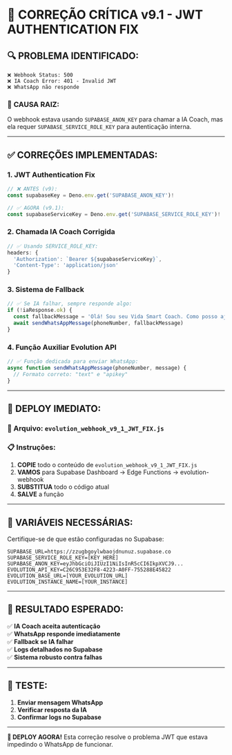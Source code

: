 # 🚨 CORREÇÃO CRÍTICA v9.1 - JWT AUTHENTICATION FIX

## 🔍 **PROBLEMA IDENTIFICADO:**

```
❌ Webhook Status: 500
❌ IA Coach Error: 401 - Invalid JWT
❌ WhatsApp não responde
```

### 🎯 **CAUSA RAIZ:**
O webhook estava usando `SUPABASE_ANON_KEY` para chamar a IA Coach, mas ela requer `SUPABASE_SERVICE_ROLE_KEY` para autenticação interna.

---

## ✅ **CORREÇÕES IMPLEMENTADAS:**

### 1. **JWT Authentication Fix**
```javascript
// ❌ ANTES (v9):
const supabaseKey = Deno.env.get('SUPABASE_ANON_KEY')!

// ✅ AGORA (v9.1):
const supabaseServiceKey = Deno.env.get('SUPABASE_SERVICE_ROLE_KEY')!
```

### 2. **Chamada IA Coach Corrigida**
```javascript
// ✅ Usando SERVICE_ROLE_KEY:
headers: {
  'Authorization': `Bearer ${supabaseServiceKey}`,
  'Content-Type': 'application/json'
}
```

### 3. **Sistema de Fallback**
```javascript
// ✅ Se IA falhar, sempre responde algo:
if (!iaResponse.ok) {
  const fallbackMessage = 'Olá! Sou seu Vida Smart Coach. Como posso ajudá-lo hoje?'
  await sendWhatsAppMessage(phoneNumber, fallbackMessage)
}
```

### 4. **Função Auxiliar Evolution API**
```javascript
// ✅ Função dedicada para enviar WhatsApp:
async function sendWhatsAppMessage(phoneNumber, message) {
  // Formato correto: "text" e "apikey"
}
```

---

## 🚀 **DEPLOY IMEDIATO:**

### **📁 Arquivo:** `evolution_webhook_v9_1_JWT_FIX.js`

### **📋 Instruções:**
1. **COPIE** todo o conteúdo de `evolution_webhook_v9_1_JWT_FIX.js`
2. **VAMOS** para Supabase Dashboard → Edge Functions → evolution-webhook  
3. **SUBSTITUA** todo o código atual
4. **SALVE** a função

---

## 🔧 **VARIÁVEIS NECESSÁRIAS:**

Certifique-se de que estão configuradas no Supabase:

```env
SUPABASE_URL=https://zzugbgoylwbaojdnunuz.supabase.co
SUPABASE_SERVICE_ROLE_KEY=[KEY_HERE]
SUPABASE_ANON_KEY=eyJhbGciOiJIUzI1NiIsInR5cCI6IkpXVCJ9...
EVOLUTION_API_KEY=C26C953E32F8-4223-A0FF-755288E45822
EVOLUTION_BASE_URL=[YOUR_EVOLUTION_URL]
EVOLUTION_INSTANCE_NAME=[YOUR_INSTANCE]
```

---

## 🎯 **RESULTADO ESPERADO:**

✅ **IA Coach aceita autenticação**  
✅ **WhatsApp responde imediatamente**  
✅ **Fallback se IA falhar**  
✅ **Logs detalhados no Supabase**  
✅ **Sistema robusto contra falhas**  

---

## 🧪 **TESTE:**

1. **Enviar mensagem WhatsApp**
2. **Verificar resposta da IA**
3. **Confirmar logs no Supabase**

---

**🚨 DEPLOY AGORA!** Esta correção resolve o problema JWT que estava impedindo o WhatsApp de funcionar.